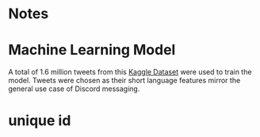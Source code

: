 # Notes
# Machine Learning Model
A total of 1.6 million tweets from this [Kaggle Dataset](https://www.kaggle.com/kazanova/sentiment140) were used to train the model. Tweets were chosen as their short language features mirror the general use case of Discord messaging. 



# unique id
